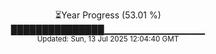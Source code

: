 <p align="center">
⏳Year Progress (53.01 %)<br>
███████████████▁▁▁▁▁▁▁▁▁▁▁▁▁▁▁ <br>
<sub>Updated: Sun, 13 Jul 2025 12:04:40 GMT</sub>
</p>

